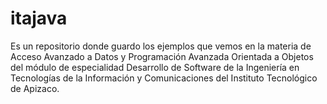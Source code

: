 # itajava
Es un repositorio donde guardo los ejemplos que vemos en la materia de Acceso Avanzado a Datos y Programación Avanzada Orientada a Objetos del módulo de especialidad Desarrollo de Software de la Ingeniería en Tecnologías de la Información y Comunicaciones del Instituto Tecnológico de Apizaco.
